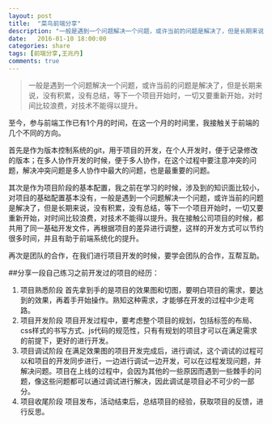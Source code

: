 ```yaml
---
layout: post
title:  "菜鸟前端分享"
description: "一般是遇到一个问题解决一个问题，或许当前的问题是解决了，但是长期来说，没有积累，没有总结，等下一个项目开始时，一切又要重新开始，对时间比较浪费，对技术不能得以提升。"
date:   2016-01-10 18:00:00
categories: share
tags: [前端分享,王兆丹]
comments: true
---
```


>一般是遇到一个问题解决一个问题，或许当前的问题是解决了，但是长期来说，没有积累，没有总结，等下一个项目开始时，一切又要重新开始，对时间比较浪费，对技术不能得以提升。

至今，参与前端工作已有1个月的时间，在这一个月的时间里，我接触关于前端的几个不同的方向。

首先是作为版本控制系统的git，用于项目的开发，在个人开发时，便于记录修改的版本；在多人协作开发的时候，便于多人协作，在这个过程中要注意冲突的问题，解决冲突问题是多人协作中最大的问题，也是最重要的问题。

其次是作为项目阶段的基本配置，我之前在学习的时候，涉及到的知识面比较小，对项目的基础配置基本没有，一般是遇到一个问题解决一个问题，或许当前的问题是解决了，但是长期来说，没有积累，没有总结，等下一个项目开始时，一切又要重新开始，对时间比较浪费，对技术不能得以提升。我在接触公司项目的时候，都共用了同一基础开发文件，再根据项目的差异进行调整，这样的开发方式可以节约很多时间，并且有助于前端系统化的提升。

再次是团队的合作，在我们进行项目开发的时候，要学会团队的合作，互帮互助。

##分享一段自己练习之前开发过的项目的经历：

1.  项目熟悉阶段
	首先拿到手的是项目的效果图和切图，要明白项目的需求，要达到的效果，再着手开始操作。熟知这种需求，才能够在开发的过程中少走弯路。
2.	项目开发阶段
	项目开发过程中，要考虑整个项目的规划，包括标签的布局、css样式的书写方式、js代码的规范性，只有有规划的项目才可以在满足需求的前提下，更好的进行开发。
3.	项目调试阶段
	在满足效果图的项目开发完成后，进行调试，这个调试的过程可以和项目的开发同步进行，一边进行调试一边开发，可以在过程发现问题，并解决问题。项目在上线的过程中，会因为其他的一些原因而遇到一些棘手的问题，像这些问题都可以通过调试进行解决，因此调试是项目必不可少的一部分。
4.	项目收尾阶段
	项目发布，活动结束后，总结项目的经验，获取项目的反馈，进行反思。